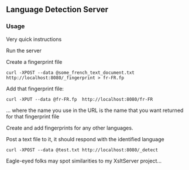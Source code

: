 ## Language Detection Server

### Usage

Very quick instructions

Run the server

Create a fingerprint file

```shell
curl -XPOST --data @some_french_text_document.txt http://localhost:8080/_fingerprint > fr-FR.fp
```

Add that fingerprint file:

```shell
curl -XPUT --data @fr-FR.fp  http://localhost:8080/fr-FR
```

... where the name you use in the URL is the name that you want returned for that fingerprint file

Create and add fingerprints for any other languages.

Post a text file to it, it should respond with the identified language

```shell
curl -XPOST --data @test.txt http://localhost:8080/_detect
```

Eagle-eyed folks may spot similarities to my XsltServer project...
